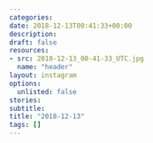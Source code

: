 ```yaml
---
categories:
date: 2018-12-13T00:41:33+00:00
description:
draft: false
resources:
- src: 2018-12-13_00-41-33_UTC.jpg
  name: "header"
layout: instagram
options:
  unlisted: false
stories:
subtitle:
title: "2018-12-13"
tags: []
---
```


 
